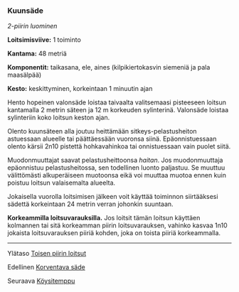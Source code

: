 ### Kuunsäde

*2-piirin luominen*

**Loitsimisviive:** 1 toiminto

**Kantama:** 48 metriä

**Komponentit:** taikasana, ele, aines (kilpikiertokasvin siemeniä ja pala maasälpää)

**Kesto:** keskittyminen, korkeintaan 1 minuutin ajan

Hento hopeinen valonsäde loistaa taivaalta valitsemaasi pisteeseen loitsun kantamalla 2 metrin säteen ja 12 m korkeuden sylinterinä. Valonsäde loistaa sylinteriin koko loitsun keston ajan.

Olento kuunsäteen alla joutuu heittämään sitkeys-pelastusheiton astuessaan alueelle tai päättäessään vuoronsa siinä. Epäonnistuessaan olento kärsii 2n10 pistettä hohkavahinkoa tai onnistuessaan vain puolet siitä.

Muodonmuuttajat saavat pelastusheittoonsa *haitan*. Jos muodonmuuttaja epäonnistuu pelastusheitossa, sen todellinen luonto paljastuu. Se muuttuu välittömästi alkuperäiseen muotoonsa eikä voi muuttaa muotoa ennen kuin poistuu loitsun valaisemalta alueelta.

Jokaisella vuorolla loitsimisen jälkeen voit käyttää toiminnon siirtääksesi sädettä korkeintaan 24 metrin verran johonkin suuntaan.

**Korkeammilla loitsuvarauksilla.** Jos loitsit tämän loitsun käyttäen kolmannen tai sitä korkeamman piirin loitsuvarauksen, vahinko kasvaa 1n10 jokaista loitsuvarauksen piiriä kohden, joka on toista piiriä korkeammalla.	

----

Ylätaso [Toisen piirin loitsut](2_piirin_loitsut)

Edellinen [Korventava säde](Korventava_säde)

Seuraava [Köysitemppu](Köysitemppu)
